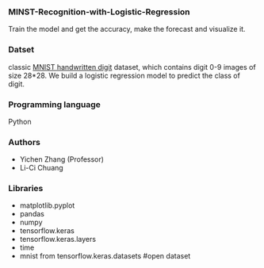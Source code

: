 ### MINST-Recognition-with-Logistic-Regression
Train the model and get the accuracy, make the forecast and visualize it.


### Datset
classic [MNIST handwritten digit](http://yann.lecun.com/exdb/mnist/) dataset, which contains digit 0-9 images of size 28*28. We build a logistic regression model to predict the class of digit.

### Programming language
Python

### Authors
* Yichen Zhang (Professor)
* Li-Ci Chuang

### Libraries
* matplotlib.pyplot
* pandas
* numpy
* tensorflow.keras
* tensorflow.keras.layers
* time
* mnist from tensorflow.keras.datasets #open dataset
